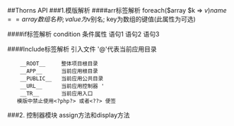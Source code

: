 ##Thorns API
###1.模版解析
####arr标签解析
    <arr name='' value='' key=''></arr>
           foreach($array $k => $v)
           name == array数组名称 ; value为$v别名; key为数组的键值(此属性为可选)

####if标签解析
        condition 条件属性
        <if condition="false">
            语句1
        <elseif condition="false">
            语句2
        <else />
            语句3
        </if>

####Include标签解析
        <include file="filename" /> 引入文件 '@'代表当前应用目录

        __ROOT__     整体项目根目录
        __APP__      当前应用根目录
        __PUBLIC__   当前应用公共目录
        __URL__      当前应用控制器 '
        __TR__       当前应用入口
       模版中禁止使用<?php?> 或者<??> 便签

###2. 控制器模块
       assign方法和display方法